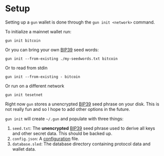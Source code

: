 # Setup

Setting up a `gun` wallet is done through the `gun init <network>` command.

To initialize a mainnet wallet run:

```
gun init bitcoin 
```

Or you can bring your own [BIP39] seed words:

```
gun init --from-existing ./my-seedwords.txt bitcoin
```
Or to read from stdin
```
gun init --from-existing - bitcoin
```

Or run on a different network

```
gun init tesetnet
```

Right now `gun` stores a unencrypted [BIP39] seed phrase on your disk.
This is not really fun and so I hope to add other options in the future.

`gun init` will create `~/.gun` and populate with three things:

1. `seed.txt`: The **unencrypted** [BIP39] seed phrase used to derive all keys and other secret data. This should be backed up.
2. `config.json`: A [configuration](./config.md) file.
3. `database.sled`: The database directory containing protocol data and wallet data.

[BIP39]: https://github.com/bitcoin/bips/blob/master/bip-0039.mediawiki



